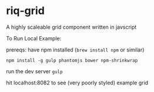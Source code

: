 riq-grid
===

A highly scaleable grid component written in javscript

To Run Local Example:

prereqs: have npm installed (`brew install npm` or similar)

`npm install -g gulp phantomjs bower npm-shrinkwrap`

run the dev server `gulp`

hit localhost:8082 to see (very poorly styled) example grid

